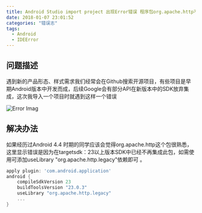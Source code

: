 ```yaml
---
title: Android Studio import project 出现Error错误 程序包org.apache.http不存在
date: 2018-01-07 23:01:52
categories: "错误志" 
tags:
  - Android
  - IDEError
---
```

## 问题描述 ##

遇到新的产品形态、样式需求我们经常会在Github搜索开源项目，有些项目是早期Android版本中开发而成，后续Google会有部分API在新版本中的SDK放弃集成，这次我导入一个项目时就遇到这样一个错误

![Error Imag](https://ncmon-blog.oss-cn-beijing.aliyuncs.com/image4.png)

## 解决办法 ##
如果经历过Android 4.4 时期的同学应该会觉得org.apache.http这个包很熟悉，这里显示错误是因为在targetsdk：23以上版本SDK中已经不再集成此包，如需使用可添加useLibrary "org.apache.http.legacy"依赖即可 。

```groovy
apply plugin: 'com.android.application'
android {
   	compileSdkVersion 23
    buildToolsVersion "23.0.3"
    useLibrary "org.apache.http.legacy"
	...
}
```
